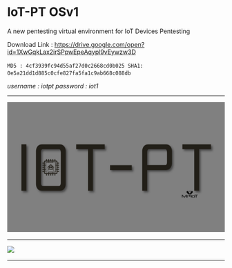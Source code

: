 # IoT-PT OSv1

A new pentesting virtual environment for IoT Devices Pentesting


Download Link : https://drive.google.com/open?id=1XwGqkLax2irSPpwEpeAqypl9vEywzw3D

`MD5 : 4cf3939fc94d55af27d0c2668cd0b025
SHA1: 0e5a21dd1d885c0cfe827fa5fa1c9ab668c088db`

_username : iotpt
password : iot1_


*******************************************************************************************************************************

![](https://github.com/IoT-PTv/IoT-PT/blob/master/IoT-PT(w).jpg)


******************************************************************************************************************************

![](https://github.com/IoT-PTv/IoT-PT/blob/master/IoT-PT1.png)


******************************************************************************************************************************

